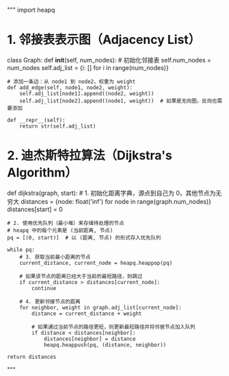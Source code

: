 """
import heapq

# 1. 邻接表表示图（Adjacency List）
class Graph:
    def __init__(self, num_nodes):
        # 初始化邻接表
        self.num_nodes = num_nodes
        self.adj_list = {i: [] for i in range(num_nodes)}

    # 添加一条边：从 node1 到 node2，权重为 weight
    def add_edge(self, node1, node2, weight):
        self.adj_list[node1].append((node2, weight))
        self.adj_list[node2].append((node1, weight))  # 如果是无向图，反向也需要添加

    def __repr__(self):
        return str(self.adj_list)

# 2. 迪杰斯特拉算法（Dijkstra's Algorithm）
def dijkstra(graph, start):
    # 1. 初始化距离字典，源点到自己为 0，其他节点为无穷大
    distances = {node: float('inf') for node in range(graph.num_nodes)}
    distances[start] = 0

    # 2. 使用优先队列（最小堆）来存储待处理的节点
    # heapq 中的每个元素是 (当前距离, 节点)
    pq = [(0, start)]  # 以 (距离, 节点) 的形式存入优先队列

    while pq:
        # 3. 获取当前最小距离的节点
        current_distance, current_node = heapq.heappop(pq)

        # 如果该节点的距离已经大于当前的最短路径，则跳过
        if current_distance > distances[current_node]:
            continue

        # 4. 更新邻接节点的距离
        for neighbor, weight in graph.adj_list[current_node]:
            distance = current_distance + weight

            # 如果通过当前节点的路径更短，则更新最短路径并将邻居节点加入队列
            if distance < distances[neighbor]:
                distances[neighbor] = distance
                heapq.heappush(pq, (distance, neighbor))

    return distances
"""
